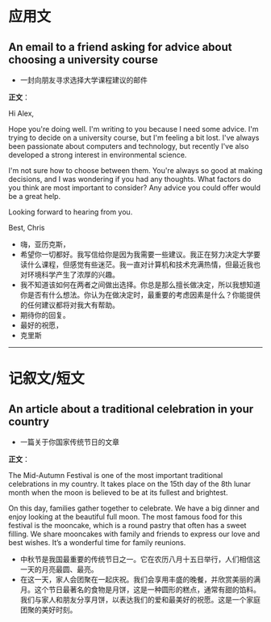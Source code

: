 # 应用文

## An email to a friend asking for advice about choosing a university course
- 一封向朋友寻求选择大学课程建议的邮件

**正文**：

Hi Alex,

Hope you're doing well. I'm writing to you because I need some advice. I'm trying to decide on a university course, but I'm feeling a bit lost. I've always been passionate about computers and technology, but recently I've also developed a strong interest in environmental science.

I'm not sure how to choose between them. You're always so good at making decisions, and I was wondering if you had any thoughts. What factors do you think are most important to consider? Any advice you could offer would be a great help.

Looking forward to hearing from you.

Best,
Chris

- 嗨，亚历克斯，
- 希望你一切都好。我写信给你是因为我需要一些建议。我正在努力决定大学要读什么课程，但感觉有些迷茫。我一直对计算机和技术充满热情，但最近我也对环境科学产生了浓厚的兴趣。
- 我不知道该如何在两者之间做出选择。你总是那么擅长做决定，所以我想知道你是否有什么想法。你认为在做决定时，最重要的考虑因素是什么？你能提供的任何建议都将对我大有帮助。
- 期待你的回复。
- 最好的祝愿，
- 克里斯

---

# 记叙文/短文

## An article about a traditional celebration in your country
- 一篇关于你国家传统节日的文章

**正文**：

The Mid-Autumn Festival is one of the most important traditional celebrations in my country. It takes place on the 15th day of the 8th lunar month when the moon is believed to be at its fullest and brightest.

On this day, families gather together to celebrate. We have a big dinner and enjoy looking at the beautiful full moon. The most famous food for this festival is the mooncake, which is a round pastry that often has a sweet filling. We share mooncakes with family and friends to express our love and best wishes. It’s a wonderful time for family reunions.

- 中秋节是我国最重要的传统节日之一。它在农历八月十五日举行，人们相信这一天的月亮最圆、最亮。
- 在这一天，家人会团聚在一起庆祝。我们会享用丰盛的晚餐，并欣赏美丽的满月。这个节日最著名的食物是月饼，这是一种圆形的糕点，通常有甜的馅料。我们与家人和朋友分享月饼，以表达我们的爱和最美好的祝愿。这是一个家庭团聚的美好时刻。
